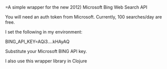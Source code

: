 =A simple wrapper for the new 2012) Microsoft Bing Web Search API

You will need an auth token from Microsoft. Currently, 100 searches/day are free.

I set the following in my environment:

BING_API_KEY=AQi3....kHAyAQ

Substitute your Microsoft BING API key.

I also use this wrapper library in Clojure
